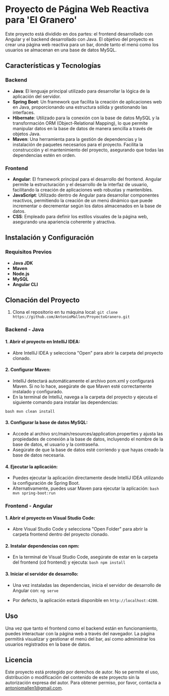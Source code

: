 
 # Proyecto de Página Web Reactiva para 'El Granero'

Este proyecto está dividido en dos partes: el frontend desarrollado con Angular y el backend desarrollado con Java. El objetivo del proyecto es crear una página web reactiva para un bar, donde tanto el menú como los usuarios se almacenan en una base de datos MySQL.

## Características y Tecnologías

### Backend
- **Java**: El lenguaje principal utilizado para desarrollar la lógica de la aplicación del servidor.
- **Spring Boot**: Un framework que facilita la creación de aplicaciones web en Java, proporcionando una estructura sólida y gestionando las interfaces.
- **Hibernate**: Utilizado para la conexión con la base de datos MySQL y la transformación ORM (Object-Relational Mapping), lo que permite manipular datos en la base de datos de manera sencilla a través de objetos Java.
- **Maven**: Una herramienta para la gestión de dependencias y la instalación de paquetes necesarios para el proyecto. Facilita la construcción y el mantenimiento del proyecto, asegurando que todas las dependencias estén en orden.

### Frontend
- **Angular**: El framework principal para el desarrollo del frontend. Angular permite la estructuración y el desarrollo de la interfaz de usuario, facilitando la creación de aplicaciones web robustas y mantenibles.
- **JavaScript**: Utilizado dentro de Angular para desarrollar componentes reactivos, permitiendo la creación de un menú dinámico que puede incrementar o decrementar según los datos almacenados en la base de datos.
- **CSS**: Empleado para definir los estilos visuales de la página web, asegurando una apariencia coherente y atractiva.

## Instalación y Configuración

### Requisitos Previos
- **Java JDK** 
- **Maven** 
- **Node.js** 
- **MySQL** 
- **Angular CLI** 

## Clonación del Proyecto
1. Clona el repositorio en tu máquina local:
   ```git clone https://github.com/AntonioMallen/ProyectoGranero.git ```
   
   
### Backend - Java

#### 1. Abrir el proyecto en IntelliJ IDEA:
 - Abre IntelliJ IDEA y selecciona "Open" para abrir la carpeta del proyecto clonado.

#### 2. Configurar Maven:
 - IntelliJ detectará automáticamente el archivo pom.xml y configurará Maven. Si no lo hace, asegúrate de que Maven esté 
   correctamente instalado y configurado.
 - En la terminal de IntelliJ, navega a la carpeta del proyecto y ejecuta el siguiente comando para instalar las dependencias:

```bash mvn clean install ```

#### 3. Configurar la base de datos MySQL:
 - Accede al archivo src/main/resources/application.properties y ajusta las propiedades de conexión a la base de datos, 
   incluyendo el nombre de la base de datos, el usuario y la contraseña.
 - Asegúrate de que la base de datos esté corriendo y que hayas creado la base de datos necesaria.

#### 4. Ejecutar la aplicación:
 - Puedes ejecutar la aplicación directamente desde IntelliJ IDEA utilizando la configuración de Spring Boot.
 - Alternativamente, puedes usar Maven para ejecutar la aplicación:
```bash mvn spring-boot:run ```

### Frontend - Angular

#### 1. Abrir el proyecto en Visual Studio Code:
 - Abre Visual Studio Code y selecciona "Open Folder" para abrir la carpeta frontend dentro del proyecto clonado.

#### 2. Instalar dependencias con npm:
- En la terminal de Visual Studio Code, asegúrate de estar en la carpeta del frontend (cd frontend) y ejecuta:
```bash npm install```

#### 3. Iniciar el servidor de desarrollo:
- Una vez instaladas las dependencias, inicia el servidor de desarrollo de Angular con: ```ng serve```


- Por defecto, la aplicación estará disponible en ```http://localhost:4200```.


## Uso

 Una vez que tanto el frontend como el backend están en funcionamiento, puedes interactuar con la página web a través del 
 navegador. La página permitirá visualizar y gestionar el menú del bar, así como administrar los usuarios registrados en la base de datos.


## Licencia

 Este proyecto está protegido por derechos de autor. No se permite el uso, distribución o modificación del contenido de este 
 proyecto sin la autorización expresa del autor. Para obtener permiso, por favor, contacta a antoniomallen1@gmail.com.